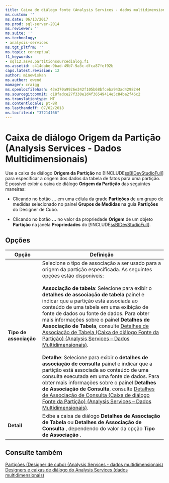 ```yaml
---
title: Caixa de diálogo fonte (Analysis Services - dados multidimensionais) de partição | Microsoft Docs
ms.custom: ''
ms.date: 06/13/2017
ms.prod: sql-server-2014
ms.reviewer: ''
ms.suite: ''
ms.technology:
- analysis-services
ms.tgt_pltfrm: ''
ms.topic: conceptual
f1_keywords:
- sql12.asvs.partitionsourcedialog.f1
ms.assetid: c414dabe-9bad-49b7-9a3c-dfca87fef92b
caps.latest.revision: 12
author: minewiskan
ms.author: owend
manager: craigg
ms.openlocfilehash: 43e370a9926e342f105b68bfceba943ad4298244
ms.sourcegitcommit: c18fadce27f330e1d4f36549414e5c84ba2f46c2
ms.translationtype: MT
ms.contentlocale: pt-BR
ms.lasthandoff: 07/02/2018
ms.locfileid: "37214166"
---
```

# <a name="partition-source-dialog-box-analysis-services---multidimensional-data"></a>Caixa de diálogo Origem da Partição (Analysis Services - Dados Multidimensionais)
  Use a caixa de diálogo **Origem da Partição** no [!INCLUDE[ssBIDevStudioFull](../includes/ssbidevstudiofull-md.md)] para especificar a origem dos dados da tabela de fatos para uma partição. É possível exibir a caixa de diálogo **Origem da Partição** das seguintes maneiras:  
  
-   Clicando no botão **...** em uma célula da grade **Partições** de um grupo de medidas selecionado no painel **Grupos de Medidas** na guia **Partições** do Designer de Cubo.  
  
-   Clicando no botão **...** no valor da propriedade **Origem** de um objeto **Partição** na janela **Propriedades** do [!INCLUDE[ssBIDevStudioFull](../includes/ssbidevstudiofull-md.md)].  
  
## <a name="options"></a>Opções  
  
|Opção|Definição|  
|------------|----------------|  
|**Tipo de associação**|Selecione o tipo de associação a ser usado para a origem da partição especificada. As seguintes opções estão disponíveis:<br /><br /> **Associação de tabela**: Selecione para exibir o **detalhes de associação de tabela** painel e indicar que a partição está associada ao conteúdo de uma tabela em uma exibição de fonte de dados ou fonte de dados. Para obter mais informações sobre o painel **Detalhes de Associação de Tabela**, consulte [Detalhes de Associação de Tabela &#40;Caixa de diálogo Fonte da Partição&#41; &#40;Analysis Services – Dados Multidimensionais&#41;](table-binding-partition-source-dialog-analysis-services-multidimensional-data.md).<br /><br /> **Detalhe**: Selecione para exibir o **detalhes de associação de consulta** painel e indicar que a partição está associada ao conteúdo de uma consulta executada em uma fonte de dados. Para obter mais informações sobre o painel **Detalhes de Associação de Consulta**, consulte [Detalhes de Associação de Consulta &#40;Caixa de diálogo Fonte da Partição&#41; &#40;Analysis Services – Dados Multidimensionais&#41;](query-binding-partition-source-dialog-analysis-services-multidimensional-data.md).|  
|**Detail**|Exibe a caixa de diálogo **Detalhes de Associação de Tabela** ou **Detalhes de Associação de Consulta** , dependendo do valor da opção **Tipo de Associação** .|  
  
## <a name="see-also"></a>Consulte também  
 [Partições &#40;Designer de cubo&#41; &#40;Analysis Services - dados multidimensionais&#41;](partitions-cube-designer-analysis-services-multidimensional-data.md)   
 [Designers e caixas de diálogo do Analysis Services &#40;dados multidimensionais&#41;](analysis-services-designers-and-dialog-boxes-multidimensional-data.md)  
  
  
